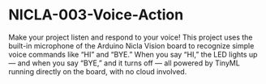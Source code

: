 # NICLA-003-Voice-Action
Make your project listen and respond to your voice! This project uses the built-in microphone of the Arduino Nicla Vision board to recognize simple voice commands like “HI” and “BYE.” When you say “HI,” the LED lights up — and when you say “BYE,” and it turns off — all powered by TinyML running directly on the board, with no cloud involved.
